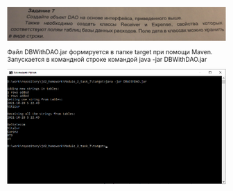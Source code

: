 ![img.png](img.png)

<p>Файл DBWithDAO.jar формируется в папке target при помощи Maven.<br>
Запускается в командной строке командой java -jar DBWithDAO.jar</p>

![img_1.png](img_1.png)